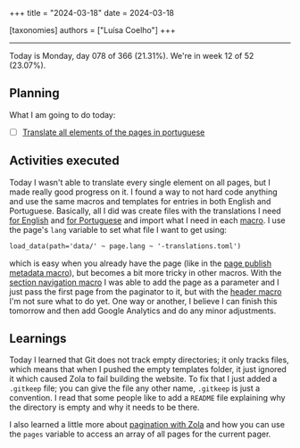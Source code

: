 +++
title = "2024-03-18"
date = 2024-03-18

[taxonomies]
authors = ["Luísa Coelho"]
+++

---

Today is Monday, day 078 of 366 (21.31%). We're in week 12 of 52 (23.07%).

## Planning

What I am going to do today:

- [ ] [Translate all elements of the pages in portuguese](https://github.com/OmnicodeSolutions/blog/issues/4)

## Activities executed

Today I wasn't able to translate every single element on all pages, but I made really good progress on it. I found a way to not hard code anything and use the same macros and templates for entries in both English and Portuguese. Basically, all I did was create files with the translations I need [for English](https://github.com/OmnicodeSolutions/blog/blob/feat/install_theme/data/en-translations.toml) and [for Portuguese](https://github.com/OmnicodeSolutions/blog/blob/feat/install_theme/data/pt-translations.toml) and import what I need in each [macro](https://github.com/OmnicodeSolutions/blog/tree/feat/install_theme/themes/adidoks/templates/macros). I use the page's `lang` variable to set what file I want to get using:

```html
load_data(path='data/' ~ page.lang ~ '-translations.toml')
```

which is easy when you already have the page (like in the [page publish metadata macro](https://github.com/OmnicodeSolutions/blog/blob/feat/install_theme/themes/adidoks/templates/macros/page-publish-metadata.html)), but becomes a bit more tricky in other macros. With the [section navigation macro](https://github.com/OmnicodeSolutions/blog/blob/feat/install_theme/themes/adidoks/templates/macros/section-navigation.html) I was able to add the page as a parameter and I just pass the first page from the paginator to it, but with the [header macro](https://github.com/OmnicodeSolutions/blog/blob/feat/install_theme/themes/adidoks/templates/macros/header.html) I'm not sure what to do yet. One way or another, I believe I can finish this tomorrow and then add Google Analytics and do any minor adjustments.

## Learnings

Today I learned that Git does not track empty directories; it only tracks files, which means that when I pushed the empty templates folder, it just ignored it which caused Zola to fail building the website. To fix that I just added a `.gitkeep` file; you can give the file any other name, `.gitkeep` is just a convention. I read that some people like to add a `README` file explaining why the directory is empty and why it needs to be there.

I also learned a little more about [pagination with Zola](https://www.getzola.org/documentation/templates/pagination/) and how you can use the `pages` variable to access an array of all pages for the current pager.
